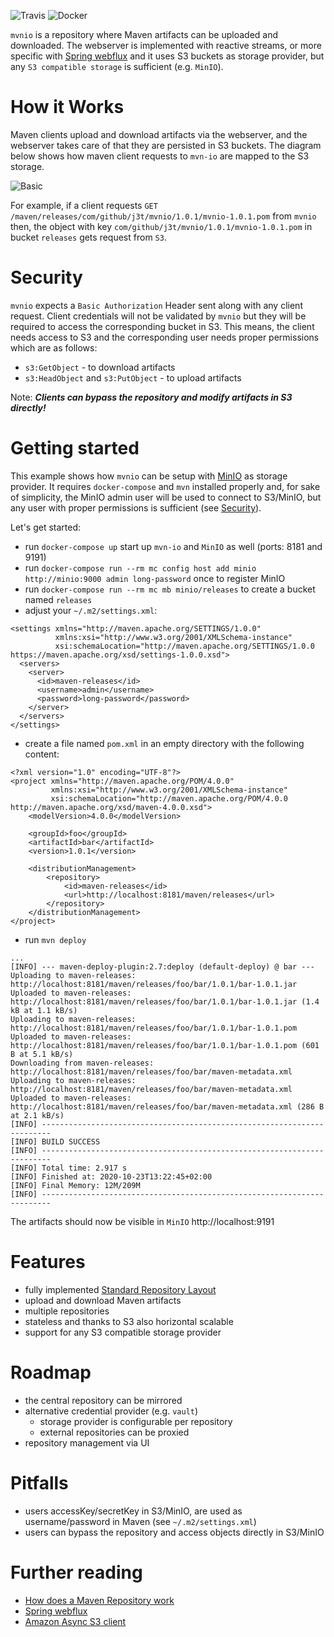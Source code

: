 ![Travis](https://travis-ci.org/j3t/mvn-io.svg?branch=master) ![Docker](https://img.shields.io/docker/v/jtlabs/mvnio)

`mvnio` is a repository where Maven artifacts can be uploaded and downloaded. The webserver is implemented with 
reactive streams, or more specific with [Spring webflux](https://docs.spring.io/spring-framework/docs/current/spring-framework-reference/web-reactive.html#webflux)
and it uses S3 buckets as storage provider, but any `S3 compatible storage` is sufficient (e.g. `MinIO`).

# How it Works
Maven clients upload and download artifacts via the webserver, and the webserver takes care of that they are persisted 
in S3 buckets. The diagram below shows how maven client requests to `mvn-io` are mapped to the S3 storage.

![Basic](https://plantuml.j3t.urown.cloud/png/ootBKz2rKr3ABSlJpSnNKh1IS7SDKSWlKWW83Od9qyzDB4lDqwykIYt8ByuioI-ghDMlJYmgoKnBJ2wfvOBh0faGRAplcvddwGys8xN4FoahDRa4R58fb1EJbrIQd9rQOejidev2TcgbBRAX28EG78PY5v090000)

For example, if a client requests `GET /maven/releases/com/github/j3t/mvnio/1.0.1/mvnio-1.0.1.pom` from `mvnio` 
then, the object with key `com/github/j3t/mvnio/1.0.1/mvnio-1.0.1.pom` in bucket `releases` gets request from `S3`.

# Security
`mvnio` expects a `Basic Authorization` Header sent along with any client request. Client credentials will not be 
validated by `mvnio` but they will be required to access the corresponding bucket in S3. This means, the client needs 
access to S3 and the corresponding user needs proper permissions which are as follows:

* `s3:GetObject` - to download artifacts
* `s3:HeadObject` and `s3:PutObject` - to upload artifacts

Note: ***Clients can bypass the repository and modify artifacts in S3 directly!***

# Getting started
This example shows how `mvnio` can be setup with [MinIO](https://min.io/) as storage provider. It requires 
`docker-compose` and `mvn` installed properly and, for sake of simplicity, the MinIO admin user will be used to 
connect to S3/MinIO, but any user with proper permissions is sufficient (see [Security](#security)).

Let's get started:
* run `docker-compose up` start up `mvn-io` and `MinIO` as well (ports: 8181 and 9191)
* run `docker-compose run --rm mc config host add minio http://minio:9000 admin long-password` once to register MinIO
* run `docker-compose run --rm mc mb minio/releases` to create a bucket named `releases`
* adjust your `~/.m2/settings.xml`:
```
<settings xmlns="http://maven.apache.org/SETTINGS/1.0.0"
          xmlns:xsi="http://www.w3.org/2001/XMLSchema-instance"
          xsi:schemaLocation="http://maven.apache.org/SETTINGS/1.0.0 https://maven.apache.org/xsd/settings-1.0.0.xsd">
  <servers>
    <server>
      <id>maven-releases</id>
      <username>admin</username>
      <password>long-password</password>
    </server>
  </servers>
</settings>
```
* create a file named `pom.xml` in an empty directory with the following content:
```
<?xml version="1.0" encoding="UTF-8"?>
<project xmlns="http://maven.apache.org/POM/4.0.0"
         xmlns:xsi="http://www.w3.org/2001/XMLSchema-instance"
         xsi:schemaLocation="http://maven.apache.org/POM/4.0.0 http://maven.apache.org/xsd/maven-4.0.0.xsd">
    <modelVersion>4.0.0</modelVersion>

    <groupId>foo</groupId>
    <artifactId>bar</artifactId>
    <version>1.0.1</version>

    <distributionManagement>
        <repository>
            <id>maven-releases</id>
            <url>http://localhost:8181/maven/releases</url>
        </repository>
    </distributionManagement>
</project>
```
* run `mvn deploy`
```
...
[INFO] --- maven-deploy-plugin:2.7:deploy (default-deploy) @ bar ---
Uploading to maven-releases: http://localhost:8181/maven/releases/foo/bar/1.0.1/bar-1.0.1.jar
Uploaded to maven-releases: http://localhost:8181/maven/releases/foo/bar/1.0.1/bar-1.0.1.jar (1.4 kB at 1.1 kB/s)
Uploading to maven-releases: http://localhost:8181/maven/releases/foo/bar/1.0.1/bar-1.0.1.pom
Uploaded to maven-releases: http://localhost:8181/maven/releases/foo/bar/1.0.1/bar-1.0.1.pom (601 B at 5.1 kB/s)
Downloading from maven-releases: http://localhost:8181/maven/releases/foo/bar/maven-metadata.xml
Uploading to maven-releases: http://localhost:8181/maven/releases/foo/bar/maven-metadata.xml
Uploaded to maven-releases: http://localhost:8181/maven/releases/foo/bar/maven-metadata.xml (286 B at 2.1 kB/s)
[INFO] ------------------------------------------------------------------------
[INFO] BUILD SUCCESS
[INFO] ------------------------------------------------------------------------
[INFO] Total time: 2.917 s
[INFO] Finished at: 2020-10-23T13:22:45+02:00
[INFO] Final Memory: 12M/209M
[INFO] ------------------------------------------------------------------------
```
The artifacts should now be visible in `MinIO` http://localhost:9191 

# Features
* fully implemented [Standard Repository Layout](https://cwiki.apache.org/confluence/display/MAVENOLD/Repository+Layout+-+Final)
* upload and download Maven artifacts
* multiple repositories
* stateless and thanks to S3 also horizontal scalable
* support for any S3 compatible storage provider 

# Roadmap
* the central repository can be mirrored
* alternative credential provider (e.g. `vault`)
    * storage provider is configurable per repository
    * external repositories can be proxied
* repository management via UI

# Pitfalls
* users accessKey/secretKey in S3/MinIO, are used as username/password in Maven (see `~/.m2/settings.xml`)
* users can bypass the repository and access objects directly in S3/MinIO

# Further reading
* [How does a Maven Repository work](https://blog.packagecloud.io/eng/2017/03/09/how-does-a-maven-repository-work/)
* [Spring webflux](https://docs.spring.io/spring-framework/docs/current/spring-framework-reference/web-reactive.html#webflux)
* [Amazon Async S3 client](https://docs.aws.amazon.com/sdk-for-java/v2/developer-guide/basics-async.html)